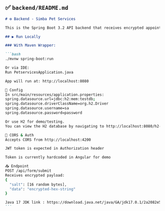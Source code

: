 ## ✅ `backend/README.md`

````markdown
# ⚙️ Backend - Simba Pet Services

This is the Spring Boot 3.2 API backend that receives encrypted appointment data.

## ▶️ Run Locally

### With Maven Wrapper:

```bash
./mvnw spring-boot:run

Or via IDE:
Run PetservicesApplication.java

App will run at: http://localhost:8080

🔧 Config
In src/main/resources/application.properties:
spring.datasource.url=jdbc:h2:mem:testdb;
spring.datasource.driverClassName=org.h2.Driver
spring.datasource.username=sa
spring.datasource.password=password

Or use H2 for demo/testing.
You can view the H2 database by navigating to http://localhost:8080/h2-console. Set the JDBC URL to jdbc:h2:mem:testdb and use sa as the username and password for the password.

🔐 CORS & Auth
Accepts CORS from http://localhost:4200

JWT token is expected in Authorization header

Token is currently hardcoded in Angular for demo

📥 Endpoint
POST /api/form/submit
Receives encrypted payload:
{
  "salt": [16 random bytes],
  "data": "encrypted-hex-string"
}

Java 17 JDK link : https://download.java.net/java/GA/jdk17.0.1/2a2082e5a09d4267845be086888add4f/12/GPL/openjdk-17.0.1_windows-x64_bin.zip
```
````
